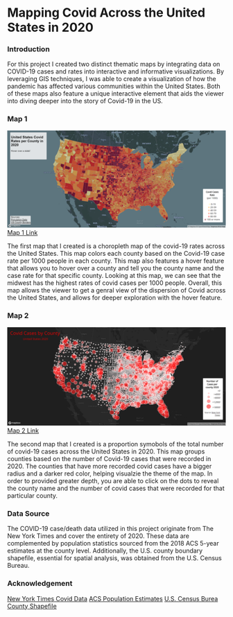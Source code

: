# Mapping Covid Across the United States in 2020

### Introduction
For this project I created two distinct thematic maps by integrating data on COVID-19 cases and rates into interactive and informative visualizations. By leveraging GIS techniques, I was able to create a visualization of how the pandemic has affected various communities within the United States. Both of these maps also feature a unique interactive element that aids the viewer into diving deeper into the story of Covid-19 in the US.



### Map 1
![Map 1](/img/map-1.png)
[Map 1 Link](https://carter-burr.github.io/covid19-USA-geospatial-mapping/map1.html)

The first map that I created is a choropleth map of the covid-19 rates across the United States. This map colors each county based on the Covid-19 case rate per 1000 people in each county. This map also features a hover feature that allows you to hover over a county and tell you the county name and the case rate for that specific county. Looking at this map, we can see that the midwest has the highest rates of covid cases per 1000 people. Overall, this map allows the viewer to get a genral view of the dispersion of Covid across the United States, and allows for deeper exploration with the hover feature. 

### Map 2
![Map 2](/img/map-2.png)
[Map 2 Link](https://carter-burr.github.io/covid19-USA-geospatial-mapping/map2.html)

The second map that I created is a proportion symobols of the total number of covid-19 cases across the United States in 2020. This map groups counties based on the number of Covid-19 cases that were recorded in 2020. The counties that have more recorded covid cases have a bigger radius and a darker red color, helping visualzie the theme of the map. In order to provided greater depth, you are able to click on the dots to reveal the county name and the number of covid cases that were recorded for that particular county.


### Data Source
The COVID-19 case/death data utilized in this project originate from The New York Times and cover the entirety of 2020. These data are complemented by population statistics sourced from the 2018 ACS 5-year estimates at the county level. Additionally, the U.S. county boundary shapefile, essential for spatial analysis, was obtained from the U.S. Census Bureau.


### Acknowledgement
[New York Times Covid Data](https://github.com/nytimes/covid-19-data/blob/43d32dde2f87bd4dafbb7d23f5d9e878124018b8/live/us-counties.csv)
[ACS Population Estimates](https://data.census.gov/cedsci/table?g=0100000US.050000&d=ACS%205-Year%20Estimates%20Data%20Profiles&tid=ACSDP5Y2018.DP05&hidePreview=true)
[U.S. Census Burea County Shapefile]()

